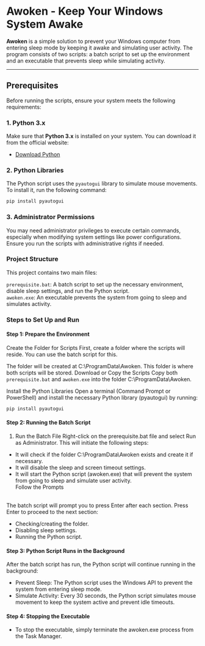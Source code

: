 # Awoken - Keep Your Windows System Awake

**Awoken** is a simple solution to prevent your Windows computer from entering sleep mode by keeping it awake and simulating user activity. The program consists of two scripts: a batch script to set up the environment and an executable that prevents sleep while simulating activity.

---

## Prerequisites

Before running the scripts, ensure your system meets the following requirements:

### 1. **Python 3.x**
Make sure that **Python 3.x** is installed on your system. You can download it from the official website:

- [Download Python](https://www.python.org/downloads/)

### 2. **Python Libraries**
The Python script uses the `pyautogui` library to simulate mouse movements. To install it, run the following command:

```bash
pip install pyautogui
```
### 3. Administrator Permissions
You may need administrator privileges to execute certain commands, especially when modifying system settings like power configurations. Ensure you run the scripts with administrative rights if needed.

### Project Structure
This project contains two main files:

`prerequisite.bat`: A batch script to set up the necessary environment, disable sleep settings, and run the Python script. <br>
`awoken.exe`: An executable prevents the system from going to sleep and simulates activity.

### Steps to Set Up and Run
#### Step 1: Prepare the Environment
Create the Folder for Scripts
First, create a folder where the scripts will reside. You can use the batch script for this.

The folder will be created at C:\ProgramData\Awoken. This folder is where both scripts will be stored.
Download or Copy the Scripts
Copy both `prerequisite.bat` and `awoken.exe` into the folder C:\ProgramData\Awoken.

Install the Python Libraries
Open a terminal (Command Prompt or PowerShell) and install the necessary Python library (pyautogui) by running:

```bash
pip install pyautogui
```
#### Step 2: Running the Batch Script
1. Run the Batch File
Right-click on the prerequisite.bat file and select Run as Administrator. This will initiate the following steps:

* It will check if the folder C:\ProgramData\Awoken exists and create it if necessary.
* It will disable the sleep and screen timeout settings.
* It will start the Python script (awoken.exe) that will prevent the system from going to sleep and simulate user activity.
<br> Follow the Prompts
<br>
The batch script will prompt you to press Enter after each section. Press Enter to proceed to the next section: <br>

* Checking/creating the folder.
* Disabling sleep settings.
* Running the Python script.

#### Step 3: Python Script Runs in the Background

After the batch script has run, the Python script will continue running in the background: <br>
* Prevent Sleep: The Python script uses the Windows API to prevent the system from entering sleep mode.
* Simulate Activity: Every 30 seconds, the Python script simulates mouse movement to keep the system active and prevent idle timeouts.

#### Step 4: Stopping the Executable
* To stop the executable, simply terminate the awoken.exe process from the Task Manager.
